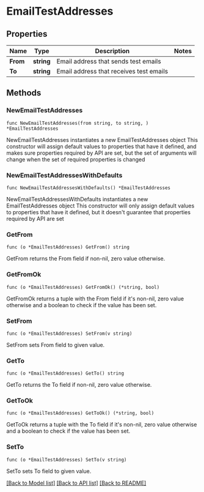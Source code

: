 # EmailTestAddresses

## Properties

Name | Type | Description | Notes
------------ | ------------- | ------------- | -------------
**From** | **string** | Email address that sends test emails | 
**To** | **string** | Email address that receives test emails | 

## Methods

### NewEmailTestAddresses

`func NewEmailTestAddresses(from string, to string, ) *EmailTestAddresses`

NewEmailTestAddresses instantiates a new EmailTestAddresses object
This constructor will assign default values to properties that have it defined,
and makes sure properties required by API are set, but the set of arguments
will change when the set of required properties is changed

### NewEmailTestAddressesWithDefaults

`func NewEmailTestAddressesWithDefaults() *EmailTestAddresses`

NewEmailTestAddressesWithDefaults instantiates a new EmailTestAddresses object
This constructor will only assign default values to properties that have it defined,
but it doesn't guarantee that properties required by API are set

### GetFrom

`func (o *EmailTestAddresses) GetFrom() string`

GetFrom returns the From field if non-nil, zero value otherwise.

### GetFromOk

`func (o *EmailTestAddresses) GetFromOk() (*string, bool)`

GetFromOk returns a tuple with the From field if it's non-nil, zero value otherwise
and a boolean to check if the value has been set.

### SetFrom

`func (o *EmailTestAddresses) SetFrom(v string)`

SetFrom sets From field to given value.


### GetTo

`func (o *EmailTestAddresses) GetTo() string`

GetTo returns the To field if non-nil, zero value otherwise.

### GetToOk

`func (o *EmailTestAddresses) GetToOk() (*string, bool)`

GetToOk returns a tuple with the To field if it's non-nil, zero value otherwise
and a boolean to check if the value has been set.

### SetTo

`func (o *EmailTestAddresses) SetTo(v string)`

SetTo sets To field to given value.



[[Back to Model list]](../README.md#documentation-for-models) [[Back to API list]](../README.md#documentation-for-api-endpoints) [[Back to README]](../README.md)


